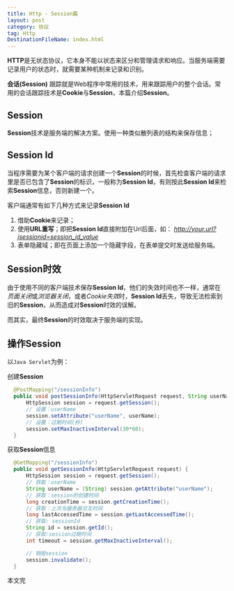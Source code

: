 ```yaml
---
title: Http - Session篇
layout: post
category: 协议
tag: Http
DestinationFileName: index.html
---
```


**HTTP**是无状态协议，它本身不能以状态来区分和管理请求和响应。当服务端需要记录用户的状态时，就需要某种机制来记录和识别。

**会话(Session)** 跟踪就是Web程序中常用的技术，用来跟踪用户的整个会话。常用的会话跟踪技术是**Cookie**与**Session**，本篇介绍**Session**。

## Session
**Session**技术是服务端的解决方案。使用一种类似散列表的结构来保存信息；


## Session Id
当程序需要为某个客户端的请求创建一个**Session**的时候，首先检查客户端的请求里是否已包含了**Session**的标识，一般称为**Session Id**，有则按此**Session Id**来检索**Session**信息，否则新建一个。

客户端通常有如下几种方式来记录**Session Id**
1. 借助**Cookie**来记录；
2. 使用**URL重写**；即把**Session Id**直接附加在Url后面，如： *http://your.url?jsessionid=session_id_value*
3. 表单隐藏域；即在页面上添加一个隐藏字段，在表单提交时发送给服务端。

## Session时效
由于使用不同的客户端技术保存**Session Id**，他们的失效时间也不一样，通常在*页面关闭*或*浏览器关闭*，或者*Cookie失效*时，**Session Id**丢失，导致无法检索到旧的**Session**，从而造成对**Session**时效的误解。

而其实，最终**Session**的时效取决于服务端的实现。

## 操作Session
以`Java Servlet`为例：

创建**Session**
```java
  @PostMapping("/sessionInfo")
  public void postSessionInfo(HttpServletRequest request, String userName) {
      HttpSession session = request.getSession();
      // 设置：userName
      session.setAttribute("userName", userName);
      // 设置：过期时间(秒)
      session.setMaxInactiveInterval(30*60);
  }
```

获取**Session**信息
```java
  @GetMapping("/sessionInfo")
  public void getSessionInfo(HttpServletRequest request) {
      HttpSession session = request.getSession();
      // 获取：userName
      String userName = (String) session.getAttribute("userName");
      // 获取：session的创建时间
      long creationTime = session.getCreationTime();
      // 获取：上次与服务器交互时间
      long lastAccessedTime = session.getLastAccessedTime();
      // 获取: sessionId
      String id = session.getId();
      // 获取:session过期时间
      int timeout = session.getMaxInactiveInterval();

      // 销毁session
      session.invalidate();
  }
```

本文完
